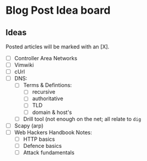 # Blog Post Idea board

## Ideas

Posted articles will be marked with an [X].

- [ ] Controller Area Networks
- [ ] Vimwiki
- [ ] cUrl
- [ ] DNS:
  - [ ] Terms & Defintions:
    - [ ] recursive
    - [ ] authoritative
    - [ ] TLD
    - [ ] domain & host's
  - [ ] Drill tool (not enough on the net; all relate to `dig`
- [ ] Scapy (arp)
- [ ] Web Hackers Handbook Notes:
  - [ ] HTTP basics
  - [ ] Defence basics
  - [ ] Attack fundamentals
